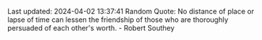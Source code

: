 Last updated: 2024-04-02 13:37:41
Random Quote: No distance of place or lapse of time can lessen the friendship of those who are thoroughly persuaded of each other's worth. - Robert Southey
